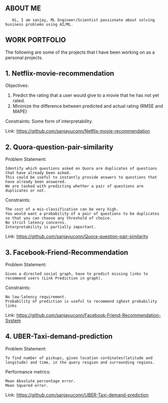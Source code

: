 ## ABOUT ME 
       Hi, I am sanjay, ML Engineer/Scientist passionate about solving business problems using AI/ML. 

## WORK PORTFOLIO
The following are some of the projects that I have been working on as a personal projects.

## 1. Netflix-movie-recommendation
Objectives: 
1. Predict the rating that a user would give to a movie that he has not yet rated. 
2. Minimize the difference between predicted and actual rating (RMSE and MAPE)

Constraints: Some form of interpretability.

Link: https://github.com/sanjayuconn/Netflix-movie-recommendation

## 2. Quora-question-pair-similarity
Problem Statement:

    Identify which questions asked on Quora are duplicates of questions that have already been asked.
    This could be useful to instantly provide answers to questions that have already been answered.
    We are tasked with predicting whether a pair of questions are duplicates or not.
Constraints:

    The cost of a mis-classification can be very high.
    You would want a probability of a pair of questions to be duplicates so that you can choose any threshold of choice.
    No strict latency concerns.
    Interpretability is partially important.
Link: https://github.com/sanjayuconn/Quora-question-pair-similarity

## 3. Facebook-Friend-Recommendation
Problem Statement:

    Given a directed social graph, have to predict missing links to recommend users (Link Prediction in graph).
Constraints:

    
    No low-latency requirement.
    Probability of prediction is useful to recommend ighest probability links

Link: https://github.com/sanjayuconn/Facebook-Friend-Recommendation-System

## 4. UBER-Taxi-demand-prediction
Problem Statement:

    To find number of pickups, given location cordinates(latitude and longitude) and time, in the query reigion and surrounding regions.
Performance metrics:

    Mean Absolute percentage error.
    Mean Squared error.

Link: https://github.com/sanjayuconn/UBER-Taxi-demand-prediction

